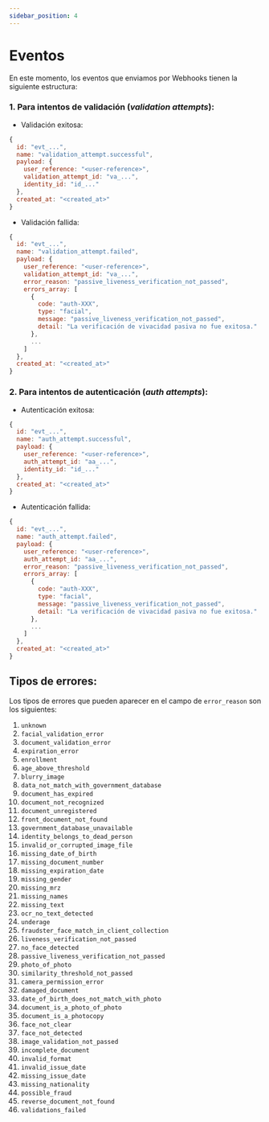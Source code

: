 ```yaml
---
sidebar_position: 4
---
```


# Eventos

En este momento, los eventos que enviamos por Webhooks tienen la siguiente estructura:

### 1. Para intentos de validación (*validation attempts*):

  * Validación exitosa:

```javascript
{
  id: "evt_...",
  name: "validation_attempt.successful",
  payload: {
    user_reference: "<user-reference>",
    validation_attempt_id: "va_...",
    identity_id: "id_..."
  },
  created_at: "<created_at>"
}
```

  * Validación fallida:

```javascript
{
  id: "evt_...",
  name: "validation_attempt.failed",
  payload: {
    user_reference: "<user-reference>",
    validation_attempt_id: "va_...",
    error_reason: "passive_liveness_verification_not_passed",
    errors_array: [
      {
        code: "auth-XXX",
        type: "facial",
        message: "passive_liveness_verification_not_passed",
        detail: "La verificación de vivacidad pasiva no fue exitosa."
      },
      ...
    ]
  },
  created_at: "<created_at>"
}
```

### 2. Para intentos de autenticación (*auth attempts*):

  * Autenticación exitosa:

```javascript
{
  id: "evt_...",
  name: "auth_attempt.successful",
  payload: {
    user_reference: "<user-reference>",
    auth_attempt_id: "aa_...",
    identity_id: "id_..."
  },
  created_at: "<created_at>"
}
```

  * Autenticación fallida:

```javascript
{
  id: "evt_...",
  name: "auth_attempt.failed",
  payload: {
    user_reference: "<user-reference>",
    auth_attempt_id: "aa_...",
    error_reason: "passive_liveness_verification_not_passed",
    errors_array: [
      {
        code: "auth-XXX",
        type: "facial",
        message: "passive_liveness_verification_not_passed",
        detail: "La verificación de vivacidad pasiva no fue exitosa."
      },
      ...
    ]
  },
  created_at: "<created_at>"
}
```

## Tipos de errores:

Los tipos de errores que pueden aparecer en el campo de `error_reason` son los siguientes:

1. `unknown`
2. `facial_validation_error`
3. `document_validation_error`
4. `expiration_error`
5. `enrollment`
6. `age_above_threshold`
7. `blurry_image`
8. `data_not_match_with_government_database`
9. `document_has_expired`
10. `document_not_recognized`
11. `document_unregistered`
12. `front_document_not_found`
13. `government_database_unavailable`
14. `identity_belongs_to_dead_person`
15. `invalid_or_corrupted_image_file`
16. `missing_date_of_birth`
17. `missing_document_number`
18. `missing_expiration_date`
19. `missing_gender`
20. `missing_mrz`
21. `missing_names`
22. `missing_text`
23. `ocr_no_text_detected`
24. `underage`
25. `fraudster_face_match_in_client_collection`
26. `liveness_verification_not_passed`
27. `no_face_detected`
28. `passive_liveness_verification_not_passed`
29. `photo_of_photo`
30. `similarity_threshold_not_passed`
31. `camera_permission_error`
32. `damaged_document`
33. `date_of_birth_does_not_match_with_photo`
34. `document_is_a_photo_of_photo`
35. `document_is_a_photocopy`
36. `face_not_clear`
37. `face_not_detected`
38. `image_validation_not_passed`
39. `incomplete_document`
40. `invalid_format`
41. `invalid_issue_date`
42. `missing_issue_date`
43. `missing_nationality`
44. `possible_fraud`
45. `reverse_document_not_found`
46. `validations_failed`
